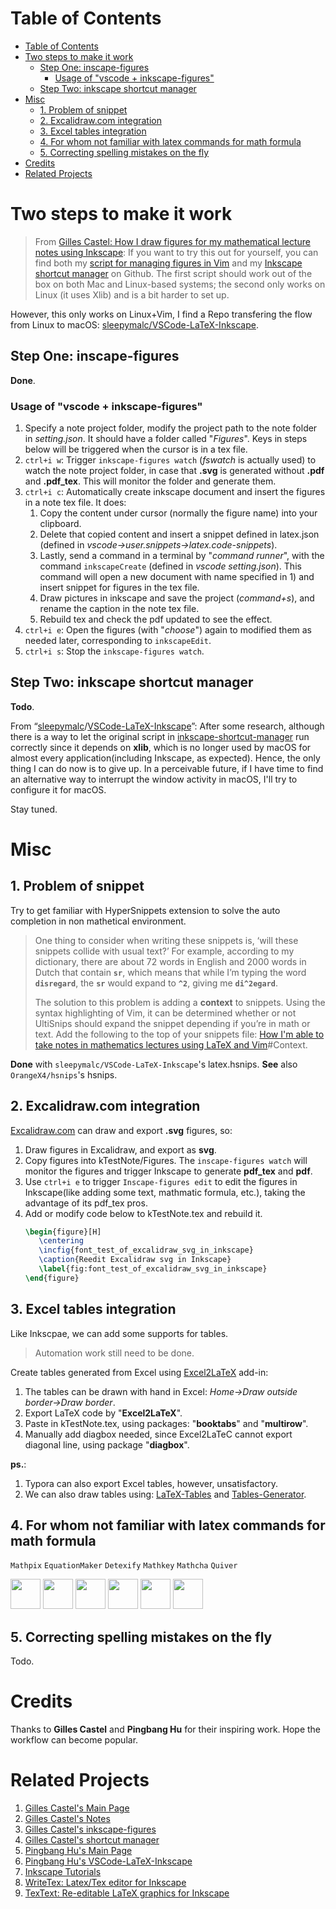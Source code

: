 Table of Contents
=================

- [Table of Contents](#table-of-contents)
- [Two steps to make it work](#two-steps-to-make-it-work)
  - [Step One: inscape-figures](#step-one-inscape-figures)
    - [Usage of "vscode + inkscape-figures"](#usage-of-vscode--inkscape-figures)
  - [Step Two: inkscape shortcut manager](#step-two-inkscape-shortcut-manager)
- [Misc](#misc)
  - [1. Problem of snippet](#1-problem-of-snippet)
  - [2. Excalidraw.com integration](#2-excalidrawcom-integration)
  - [3. Excel tables integration](#3-excel-tables-integration)
  - [4. For whom not familiar with latex commands for math formula](#4-for-whom-not-familiar-with-latex-commands-for-math-formula)
  - [5. Correcting spelling mistakes on the fly](#5-correcting-spelling-mistakes-on-the-fly)
- [Credits](#credits)
- [Related Projects](#related-projects)

# Two steps to make it work

> From [Gilles Castel: How I draw figures for my mathematical lecture notes using Inkscape](https://castel.dev/post/lecture-notes-2/):  If you want to try this out for yourself, you can find both my [script for managing figures in Vim](https://github.com/gillescastel/inkscape-figures) and my [Inkscape shortcut manager](https://github.com/gillescastel/inkscape-shortcut-manager)
> on Github. The first script should work out of the box on both Mac and Linux-based systems; the second only works on Linux (it uses Xlib) and is a bit harder to set up.

However, this only works on Linux+Vim, I find a Repo transfering the flow from Linux to macOS: [sleepymalc/VSCode-LaTeX-Inkscape](https://github.com/sleepymalc/VSCode-LaTeX-Inkscape).

## Step One: inscape-figures

**Done**.

### Usage of "vscode + inkscape-figures"

1. Specify a note project folder, modify the project path to the note folder in *setting.json*. It should have a folder called "*Figures*". Keys in steps below will be triggered when the cursor is in a tex file.
2. ```ctrl+i w```: Trigger ```inkscape-figures watch``` (*fswatch* is actually used) to watch the note project folder, in case that **.svg** is generated without **.pdf** and **.pdf_tex**. This will  monitor the folder and generate them.
3. ```ctrl+i c```: Automatically create inkscape document and insert the figures in a note tex file.
   It does:
   1) Copy the content under cursor (normally the figure name) into your clipboard.
   2) Delete that copied content and insert a snippet defined in latex.json (defined in *vscode->user.snippets->latex.code-snippets*).
   3) Lastly, send a command in a terminal by "*command runner*", with the command ```inkscapeCreate``` (defined in *vscode setting.json*). This command will open a new document with name specified in 1) and insert snippet for figures in the tex file.
   4) Draw pictures in inkscape and save the project (*command+s*), and rename the caption in the note tex file.
   5) Rebuild tex and check the pdf updated to see the effect.
4. ```ctrl+i e```: Open the figures (with "*choose*") again to modified them as needed later, corresponding to ```inkscapeEdit```.
5. ```ctrl+i s```: Stop the ``inkscape-figures watch``.

## Step Two: inkscape shortcut manager

**Todo**.

From “[sleepymalc](https://github.com/sleepymalc)/[VSCode-LaTeX-Inkscape](https://github.com/sleepymalc/VSCode-LaTeX-Inkscape)”: After some research, although there is a way to let the original script in [inkscape-shortcut-manager](https://github.com/gillescastel/inkscape-shortcut-manager) run correctly since it depends on **xlib**, which is no longer used by macOS for almost every application(including Inkscape, as expected). Hence, the only thing I can do now is to give up. In a perceivable future, if I have time to find an alternative way to interrupt the window activity in macOS, I'll try to configure it for macOS.

Stay tuned.

# Misc
## 1. Problem of snippet

Try to get familiar with HyperSnippets extension to solve the auto completion in non mathetical environment.

> One thing to consider when writing these snippets is, ‘will these snippets collide with usual text?’ For example, according to my dictionary, there are about 72 words in English and 2000 words in Dutch that contain  **`sr`**, which means that while I’m typing the word **`disregard`**, the **`sr`** would expand to **`^2`**, giving me **`di^2egard`**.
>
> The solution to this problem is adding a **context** to snippets. Using the syntax highlighting of Vim, it can be determined whether or not UltiSnips should expand the snippet depending if you’re in math or text. Add the following to the top of your snippets file:
> [How I&#39;m able to take notes in mathematics lectures using LaTeX and Vim](https://castel.dev/post/lecture-notes-1/#context)#Context.

**Done** with ```sleepymalc/VSCode-LaTeX-Inkscape```'s latex.hsnips.
**See** also ```OrangeX4/hsnips```'s hsnips.

## 2. Excalidraw.com integration

[Excalidraw.com](https://excalidraw.com) can draw and export **.svg** figures, so:

1. Draw figures in Excalidraw, and export as **svg**.
2. Copy figures into kTestNote/Figures. The ```inscape-figures watch``` will monitor the figures and trigger Inkscape to generate **pdf_tex** and **pdf**.
3. Use ```ctrl+i e``` to trigger ```Inscape-figures edit``` to edit the figures in Inkscape(like adding some text, mathmatic formula, etc.), taking the advantage of its pdf_tex pros.
4. Add or modify code below to kTestNote.tex and rebuild it.
   ```latex
   \begin{figure}[H]
      \centering
      \incfig{font_test_of_excalidraw_svg_in_inkscape}
      \caption{Reedit Excalidraw svg in Inkscape}
      \label{fig:font_test_of_excalidraw_svg_in_inkscape}
   \end{figure}
   ```

## 3. Excel tables integration

Like Inkscpae, we can add some supports for tables.

> Automation work still need to be done.

Create tables generated from Excel using [Excel2LaTeX](https://github.com/ivankokan/Excel2LaTeX) add-in:

1. The tables can be drawn with hand in Excel: *Home->Draw outside border->Draw border*.
2. Export LaTeX code by "**Excel2LaTeX**".
3. Paste in kTestNote.tex, using packages: "**booktabs**" and "**multirow**".
4. Manually add diagbox needed, since Excel2LaTeC cannot export diagonal line, using package "**diagbox**".

**ps.**:

1. Typora can also export Excel tables, however, unsatisfactory.
2. We can also draw tables using: [LaTeX-Tables](https://www.latex-tables.com) and [Tables-Generator](https://www.tablesgenerator.com/latex_tables).

## 4. For whom not familiar with latex commands for math formula

```Mathpix``` ```EquationMaker``` ```Detexify``` ```Mathkey``` ```Mathcha``` ```Quiver```

<span style="white-space: nowrap">
<img src="https://mathpix.com/images/logo/image-logo.png" width="48">
<img src="https://static.macupdate.com/products/50374/m/equation-maker-logo.png?v=1574176973" width="48">
<img src="https://encrypted-tbn0.gstatic.com/images?q=tbn:ANd9GcRt9b_RvPnFyzuoFPaycQGR46ciRmi11r1FEQ&usqp=CAU" width="48">
<img src="https://encrypted-tbn0.gstatic.com/images?q=tbn:ANd9GcSHtkytJ85bF9V6v2lTpoXoqcI8JVjlW2KLhLrHgeCEma6uKsyo_aOnNxaczNr5Zz6CPdo&usqp=CAU" width="48">
<img src="https://www.mathcha.io/image/notebook-icon.png" width="48">
<img src="https://encrypted-tbn0.gstatic.com/images?q=tbn:ANd9GcQ5rMHnsUB1YwfZkaSaac7E75_xsjqGK0BYFrLy0XHf3etrOTgGxgBbdHHU7fkoL2zIz0I&usqp=CAU" width="48">
</span>

## 5. Correcting spelling mistakes on the fly
Todo.

# Credits

Thanks to **Gilles Castel** and **Pingbang Hu** for their inspiring work. Hope the workflow can become popular.

# Related Projects
1. [Gilles Castel's Main Page](https://castel.dev/)
2. [Gilles Castel's Notes](https://castel.dev/notes)
3. [Gilles Castel's inkscape-figures](https://github.com/gillescastel/inkscape-figures)
4. [Gilles Castel's shortcut manager](https://github.com/gillescastel/inkscape-shortcut-manager)
5. [Pingbang Hu's Main Page](https://www.pbb.wtf/posts/LaTeX-Inkscape)
6. [Pingbang Hu's VSCode-LaTeX-Inkscape](https://github.com/sleepymalc/VSCode-LaTeX-Inkscape)
7. [Inkscape Tutorials](https://www.youtube.com/watch?v=eyqH0IrzYLc&list=PLxtauMB7RON_2tg-mRQTuieFUr29IOKzW)
8. [WriteTex: Latex/Tex editor for Inkscape](https://inkscape.org/da/~longqi/%E2%98%85writetex)
9. [TexText: Re-editable LaTeX graphics for Inkscape](https://textext.github.io/textext/)
